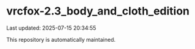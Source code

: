 # vrcfox-2.3_body_and_cloth_edition

Last updated: 2025-07-15 20:34:55

This repository is automatically maintained.
